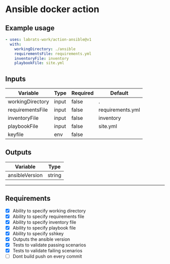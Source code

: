 # Ansible docker action

## Example usage

``` yml
- uses: labrats-work/action-ansible@v1
  with:
    workingDirectory: ./ansible
    requirementsFile: requirements.yml
    inventoryFile: inventory
    playbookFile: site.yml
```

## Inputs

|Variable|Type|Required|Default|
|---|---|---|---|
|workingDirectory|input|false|.|
|requirementsFile|input|false|requirements.yml|
|inventoryFile|input|false|inventory|
|playbookFile|input|false|site.yml|
|keyfile|env|false|   |

## Outputs

|Variable|Type|
|---|---|
|ansibleVersion|string|
---

## Requirements

- [x] Ability to specify working directory
- [x] Ability to specify requirements file
- [x] Ability to specify inventory file
- [x] Ability to specify playbook file
- [x] Ability to specify sshkey
- [x] Outputs the ansible version
- [x] Tests to validate passing scenarios
- [x] Tests to validate failing scenarios
- [ ] Dont build push on every commit
